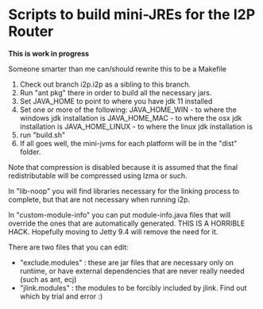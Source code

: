 # Scripts to build mini-JREs for the I2P Router

**This is work in progress**

Someone smarter than me can/should rewrite this to be a Makefile

1. Check out branch i2p.i2p as a sibling to this branch.
2. Run "ant pkg" there in order to build all the necessary jars.
3. Set JAVA_HOME to point to where you have jdk 11 installed
4. Set one or more of the following:
    JAVA_HOME_WIN - to where the windows jdk installation is
    JAVA_HOME_MAC - to where the osx jdk installation is
    JAVA_HOME_LINUX - to where the linux jdk installation is
4. run "build.sh"
5. If all goes well, the mini-jvms for each platform will be in the "dist" folder.

Note that compression is disabled because it is assumed that the final redistributable will be compressed using lzma or such.

In "lib-noop" you will find libraries necessary for the linking process to complete, but that are not necessary when running i2p.

In "custom-module-info" you can put module-info.java files that will override the ones that are automatically generated.  THIS IS A HORRIBLE HACK.  Hopefully moving to Jetty 9.4 will remove the need for it.

There are two files that you can edit:

* "exclude.modules" : these are jar files that are necessary only on runtime, or have external dependencies that are never really needed (such as ant, ecj)
* "jlink.modules" : the modules to be forcibly included by jlink.  Find out which by trial and error :)

